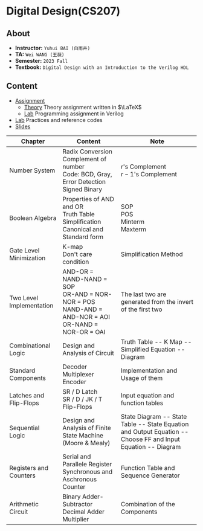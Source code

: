 # Digital Design(CS207)

## About

- **Instructor:** `Yuhui BAI (白雨卉)`
- **TA:** `Wei WANG (王薇)`
- **Semester:** `2023 Fall`
- **Textbook:** `Digital Design with an Introduction to the Verilog HDL`

## Content
 - [Assignment](./Assignment)
   - [Theory](./Assignment/Theory) Theory assignment written in $\LaTeX$
   - [Lab](./Assignment/Lab) Programming assignment in Verilog
 - [Lab](./Lab) Practices and reference codes
 - [Slides](./Slides)

| Chapter                  | Content                                                      | Note                                                         |
| ------------------------ | ------------------------------------------------------------ | ------------------------------------------------------------ |
| Number System            | Radix Conversion<br>Complement of number<br>Code: BCD, Gray, Error Detection<br>Signed Binary | $r$'s Complement<br>$r-1$'s Complement<br>                   |
| Boolean Algebra          | Properties of AND and OR<br>Truth Table<br>Simplification<br>Canonical and Standard form | SOP<br>POS<br>Minterm<br>Maxterm                             |
| Gate Level Minimization  | K-map<br>Don't care condition                                | Simplification Method                                        |
| Two Level Implementation | AND-OR = NAND-NAND = SOP<br>OR-AND = NOR-NOR = POS<br>NAND-AND = AND-NOR = AOI<br>OR-NAND = NOR-OR = OAI | The last two are generated from the invert of the first two  |
| Combinational Logic      | Design and Analysis of Circuit                               | Truth Table -- K Map -- Simplified Equation -- Diagram       |
| Standard Components      | Decoder<br>Multiplexer<br>Encoder                            | Implementation and Usage of them                             |
| Latches and Flip-Flops   | SR / D Latch<br>SR / D / JK / T Flip-Flops                   | Input equation and function tables                           |
| Sequential Logic         | Design and Analysis of Finite State Machine (Moore & Mealy)  | State Diagram -- State Table -- State Equation and Output Equation -- Choose FF and Input Equation -- Diagram |
| Registers and Counters   | Serial and Parallele Register<br>Synchronous and Aschronous Counter | Function Table and Sequence Generator                        |
| Arithmetic Circuit       | Binary Adder-Subtractor<br>Decimal Adder<br>Multiplier       | Combination of the Components                                |
